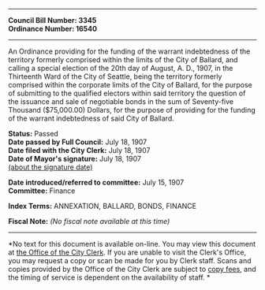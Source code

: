 * * * * *  
  
**Council Bill Number: [](#h0)[](#h2)3345**   
**Ordinance Number: 16540**  
  
* * * * *  
  
An Ordinance providing for the funding of the warrant indebtedness of the territory formerly comprised within the limits of the City of Ballard, and calling a special election of the 20th day of August, A. D., 1907, in the Thirteenth Ward of the City of Seattle, being the territory formerly comprised within the corporate limits of the City of Ballard, for the purpose of submitting to the qualified electors within said territory the question of the issuance and sale of negotiable bonds in the sum of Seventy-five Thousand ($75,000.00) Dollars, for the purpose of providing for the funding of the warrant indebtedness of said City of Ballard.  
  
**Status:** Passed   
**Date passed by Full Council:** July 18, 1907   
**Date filed with the City Clerk:** July 18, 1907   
**Date of Mayor's signature:** July 18, 1907   
[(about the signature date)](/~public/approvaldate.htm)   
  
  
**Date introduced/referred to committee:** July 15, 1907   
**Committee:** Finance   
  
**Index Terms:** ANNEXATION, BALLARD, BONDS, FINANCE  
  
**Fiscal Note:** *(No fiscal note available at this time)*  
  
* * * * *  
  
*No text for this document is available on-line. You may view this document at [the Office of the City Clerk](http://www.seattle.gov/leg/clerk/contactUs.htm). If you are unable to visit the Clerk's Office, you may request a copy or scan be made for you by Clerk staff. Scans and copies provided by the Office of the City Clerk are subject to [copy fees](http://clerk.seattle.gov/~public/clerkfees.htm), and the timing of service is dependent on the availability of staff. *  
  
  
